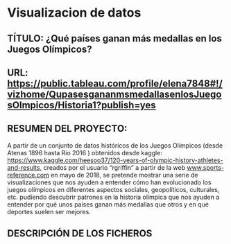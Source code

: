 # Visualizacion de datos

## TÍTULO: ¿Qué países ganan más medallas en los Juegos Olímpicos?
## URL: https://public.tableau.com/profile/elena7848#!/vizhome/QupasesgananmsmedallasenlosJuegosOlmpicos/Historia1?publish=yes

## RESUMEN DEL PROYECTO:

A partir de un conjunto de datos históricos de los Juegos Olímpicos (desde Atenas 1896 hasta Rio 2016 ) obtenidos desde kaggle: https://www.kaggle.com/heesoo37/120-years-of-olympic-history-athletes-and-results, creados por el usuario “rgriffin”  a partir de la web www.sports-reference.com en mayo de 2018, se pretende mostrar una serie de visualizaciones que nos ayuden a entender cómo han evolucionado los juegos olímpicos en diferentes aspectos sociales, geopolíticos, culturales, etc. pudiendo descubrir patrones en la historia olímpica que nos ayuden a entender por qué unos países ganan más medallas que otros y en qué deportes suelen ser mejores.

## DESCRIPCIÓN DE LOS FICHEROS

